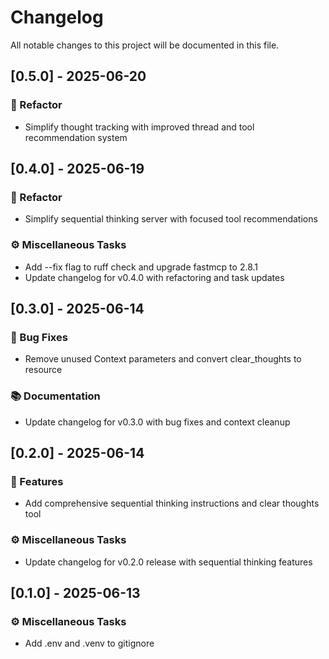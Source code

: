 # Changelog

All notable changes to this project will be documented in this file.

## [0.5.0] - 2025-06-20

### 🚜 Refactor

- Simplify thought tracking with improved thread and tool recommendation system

## [0.4.0] - 2025-06-19

### 🚜 Refactor

- Simplify sequential thinking server with focused tool recommendations

### ⚙️ Miscellaneous Tasks

- Add --fix flag to ruff check and upgrade fastmcp to 2.8.1
- Update changelog for v0.4.0 with refactoring and task updates

## [0.3.0] - 2025-06-14

### 🐛 Bug Fixes

- Remove unused Context parameters and convert clear_thoughts to resource

### 📚 Documentation

- Update changelog for v0.3.0 with bug fixes and context cleanup

## [0.2.0] - 2025-06-14

### 🚀 Features

- Add comprehensive sequential thinking instructions and clear thoughts tool

### ⚙️ Miscellaneous Tasks

- Update changelog for v0.2.0 release with sequential thinking features

## [0.1.0] - 2025-06-13

### ⚙️ Miscellaneous Tasks

- Add .env and .venv to gitignore

<!-- generated by git-cliff -->
